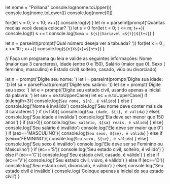 let nome = "Polliana"
console.log(nome.toUpper())
console.log(nome.toLower())
console.log(nome[0])

for(let v = 0; v < 10; v++){
    console.log(v)
}
let m = parseInt(prompt('Quantas medias você deseja colocar? '))
let s = 0
for(let t = 0; t <= m; t++){
    console.log(t)
    s += t 
    console.log(`Soma = ${s}|Variavel =${t}|${t+s}`)
}

let n = parseInt(prompt('Qual número deseja ver a tabuada? '))
 for(let x = 0 ; x <= 10 ; x++){
     console.log(`${n}X${x}=${n*x}`)
 }
 
 // Faça um programa qu leia e valide as seguintes informações: Nome (maior que 3 caracteres), Idade (entre 0 e 150), Salário (maior que 0), Sexo ( feminino, masculino) e Estado civil( solteiro, casado, viúo ou divorciado)
 
 let n = prompt('Digite seu nome: ')
 let i = parseInt(prompt('Digite sua idade: '))
 let sa = parseFloat(prompt('Digite seu salário: '))
 let se = prompt('Digite seu sexo: ')
 let e = prompt('Digite seu estado civil, usando apenas a inicial da palavra: ')
 let sex = se.toUpperCase()
 let ec = e.toUpperCase()
 if (n.length>3){
     console.log(`Seu nome, ${n}, é válido`)
 }
 else {
     console.log('Nome é inválido')
     console.log('Seu nome deve conter mais de 3 caracteres')
 }
 if (i<150){
     console.log(`Sua idade, ${i}, é válida`)
 }
 else{
     console.log('Sua idade é inválida') 
     console.log('Ela deve ser menor que 150 anos')
 }
 if (sa>0){
     console.log(`Seu salário, ${sa} reais, é válido`)
 }
 else{
     console.log('Seu salário é inválido') 
     console.log('Ele deve ser maior que 0')
 }
 if (sex=='MASCULINO'){
     console.log(`Seu sexo, ${se}, é válido`)
 }
 else if (sex=='FEMININO'){
     console.log(`Seu sexo, ${se}, é válido`)
 }
 else{
     console.log('Seu sexo é inválido')
     console.log('Ele deve ser se Feminino ou Masculino')
 }
 if (ec=='S'){
     console.log('Seu estado civil, solteiro, é válido')
 }
 else if (ec=='C'){
     console.log('Seu estado civil, casado, é válido')
 }
 else if (ec=='V'){
     console.log('Seu estado civil, viúvo, é válido')
 }
 else if (ec=='D'){
     console.log('Seu estado civil, divorciado, é válido')
 }
 else{
     console.log('Seu estado civil é inválido')
     console.log('Coloque apenas a inicial do seu estado civil')
}

 
 
